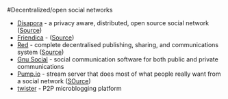 #Decentralized/open social networks
 * [Disapora](https://diasporafoundation.org/) - a privacy aware, distributed, open source social network ([Source](firendica ))
 * [Friendica](http://friendica.com/) - ([Source](https://github.com/friendica/friendica))
 * [Red](http://redmatrix.me/) - complete decentralised publishing, sharing, and communications system ([Source](https://github.com/friendica/red))
 * [Gnu Social](http://gnu.io/social/) - social communication software for both public and private communications
 * [Pump.io](http://pump.io/) - stream server that does most of what people really want from a social network ([SOurce](https://github.com/e14n/pump.io))
 * [twister](http://twister.net.co/) -  P2P microblogging platform
 
